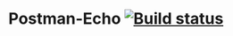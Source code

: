 # Postman-Echo [![Build status](https://ci.appveyor.com/api/projects/status/3yhny75lsu6kes0t?svg=true)](https://ci.appveyor.com/project/ShuranovaNI/postman-echo)
